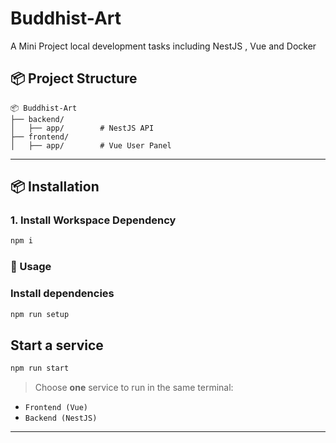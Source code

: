 # Buddhist-Art

A Mini Project local development tasks including NestJS , Vue and Docker

## 📦 Project Structure

```
📦 Buddhist-Art
├── backend/
│   ├── app/        # NestJS API
├── frontend/
│   ├── app/        # Vue User Panel
```

---

## 📦 Installation

### 1. Install Workspace Dependency
```bash
npm i
```

### 🚀 Usage

### Install dependencies

```bash
npm run setup
```

## Start a service

```bash
npm run start
```

> Choose **one** service to run in the same terminal:
- `Frontend (Vue)`
- `Backend (NestJS)`


---